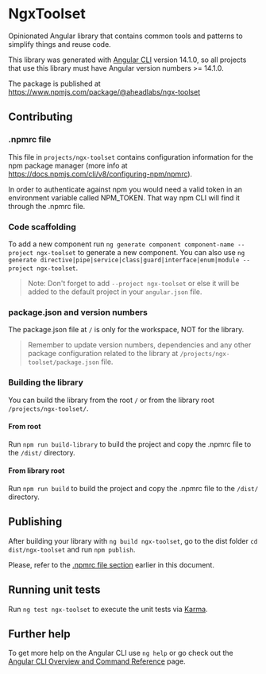 # NgxToolset
Opinionated Angular library that contains common tools and patterns to simplify things and reuse code.

This library was generated with [Angular CLI](https://github.com/angular/angular-cli) version 14.1.0, so all projects that use this library must have Angular version numbers >= 14.1.0.

The package is published at https://www.npmjs.com/package/@aheadlabs/ngx-toolset

## Contributing
### .npmrc file
This file in `projects/ngx-toolset` contains configuration information for the npm package manager (more info at https://docs.npmjs.com/cli/v8/configuring-npm/npmrc).

In order to authenticate against npm you would need a valid token in an environment variable called NPM_TOKEN. That way npm CLI will find it through the .npmrc file.

### Code scaffolding
To add a new component run `ng generate component component-name --project ngx-toolset` to generate a new component. You can also use `ng generate directive|pipe|service|class|guard|interface|enum|module --project ngx-toolset`.
> Note: Don't forget to add `--project ngx-toolset` or else it will be added to the default project in your `angular.json` file. 

### package.json and version numbers
The package.json file at `/` is only for the workspace, NOT for the library.
> Remember to update version numbers, dependencies and any other package configuration related to the library at `/projects/ngx-toolset/package.json` file.

### Building the library
You can build the library from the root `/` or from the library root `/projects/ngx-toolset/`.

#### From root
Run `npm run build-library` to build the project and copy the .npmrc file to the `/dist/` directory.

#### From library root
Run `npm run build` to build the project and copy the .npmrc file to the `/dist/` directory.

## Publishing
After building your library with `ng build ngx-toolset`, go to the dist folder `cd dist/ngx-toolset` and run `npm publish`.

Please, refer to the [.npmrc file section](#npmrc-file) earlier in this document.

## Running unit tests
Run `ng test ngx-toolset` to execute the unit tests via [Karma](https://karma-runner.github.io).

## Further help
To get more help on the Angular CLI use `ng help` or go check out the [Angular CLI Overview and Command Reference](https://angular.io/cli) page.
